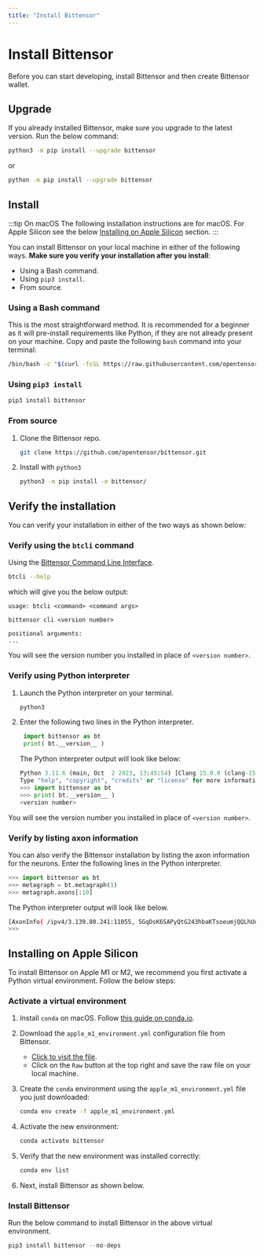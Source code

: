 ```yaml
---
title: "Install Bittensor"
---
```


# Install Bittensor

Before you can start developing, install Bittensor and then create Bittensor wallet.

## Upgrade

If you already installed Bittensor, make sure you upgrade to the latest version. Run the below command:

```bash
python3 -m pip install --upgrade bittensor
```

or
```bash
python -m pip install --upgrade bittensor
``````

## Install

:::tip On macOS
The following installation instructions are for macOS. For Apple Silicon see the below [Installing on Apple Silicon](#installing-on-apple-silicon) section. 
:::

You can install Bittensor on your local machine in either of the following ways. **Make sure you verify your installation after you install**:
- Using a Bash command.
- Using `pip3 install`.
- From source.

### Using a Bash command

This is the most straightforward method. It is recommended for a beginner as it will pre-install requirements like Python, if they are not already present on your machine. Copy and paste the following `bash` command into your terminal:

```bash
/bin/bash -c "$(curl -fsSL https://raw.githubusercontent.com/opentensor/bittensor/master/scripts/install.sh)"
```

### Using `pip3 install`

```bash
pip3 install bittensor
```

### From source

1. Clone the Bittensor repo.

    ```bash
    git clone https://github.com/opentensor/bittensor.git
    ```
2. Install with `python3`

    ```bash
    python3 -m pip install -e bittensor/
    ```

## Verify the installation

You can verify your installation in either of the two ways as shown below:

### Verify using the `btcli` command

Using the [Bittensor Command Line Interface](/btcli.md).

```bash
btcli --help
```
which will give you the below output:

```text
usage: btcli <command> <command args>

bittensor cli <version number>

positional arguments:
...
```
You will see the version number you installed in place of `<version number>`. 

### Verify using Python interpreter

1. Launch the Python interpreter on your terminal.   

    ```bash
    python3
    ```
2. Enter the following two lines in the Python interpreter.
   
   ```python
    import bittensor as bt
    print( bt.__version__ )
    ```
    The Python interpreter output will look like below:

    ```python
    Python 3.11.6 (main, Oct  2 2023, 13:45:54) [Clang 15.0.0 (clang-1500.0.40.1)] on darwin
    Type "help", "copyright", "credits" or "license" for more information.
    >>> import bittensor as bt
    >>> print( bt.__version__ )
    <version number>
    ```
You will see the version number you installed in place of `<version number>`. 
### Verify by listing axon information

You can also verify the Bittensor installation by listing the axon information for the neurons. Enter the following lines in the Python interpreter.

```python
>>> import bittensor as bt
>>> metagraph = bt.metagraph(1)
>>> metagraph.axons[:10]
```
The Python interpreter output will look like below.

```bash
[AxonInfo( /ipv4/3.139.80.241:11055, 5GqDsK6SAPyQtG243hbaKTsoeumjQQLhUu8GyrXikPTmxjn7, 5D7u5BTqF3j1XHnizp9oR67GFRr8fBEFhbdnuVQEx91vpfB5, 600 ), AxonInfo( /ipv4/8.222.132.190:5108, 5CwqDkDt1uk2Bngvf8avrapUshGmiUvYZjYa7bfA9Gv9kn1i, 5HQ9eTDorvovKTxBc9RUD22FZHZzpy1KRfaxCnRsT9QhuvR6, 600 ), AxonInfo( /ipv4/34.90.71.181:8091, 5HEo565WAy4Dbq3Sv271SAi7syBSofyfhhwRNjFNSM2gP9M2, 5ChuGqW2cxc5AZJ29z6vyTkTncg75L9ovfp8QN8eB8niSD75, 601 ), AxonInfo( /ipv4/64.247.206.79:8091, 5HK5tp6t2S59DywmHRWPBVJeJ86T61KjurYqeooqj8sREpeN, 5E7W9QXNoW7se7B11vWRMKRCSWkkAu9EYotG5Ci2f9cqV8jn, 601 ), AxonInfo( /ipv4/51.91.30.166:40203, 5EXYcaCdnvnMZbozeknFWbj6aKXojfBi9jUpJYHea68j4q1a, 5CsxoeDvWsQFZJnDCyzxaNKgA8pBJGUJyE1DThH8xU25qUMg, 601 ), AxonInfo( /ipv4/149.137.225.62:8091, 5F4tQyWrhfGVcNhoqeiNsR6KjD4wMZ2kfhLj4oHYuyHbZAc3, 5Ccmf1dJKzGtXX7h17eN72MVMRsFwvYjPVmkXPUaapczECf6, 600 ), AxonInfo( /ipv4/38.147.83.11:8091, 5Hddm3iBFD2GLT5ik7LZnT3XJUnRnN8PoeCFgGQgawUVKNm8, 5DCQw11aUW7bozAKkB8tB5bHqAjiu4F6mVLZBdgJnk8dzUoV, 610 ), AxonInfo( /ipv4/38.147.83.30:41422, 5HNQURvmjjYhTSksi8Wfsw676b4owGwfLR2BFAQzG7H3HhYf, 5EZUTdAbXyLmrs3oiPvfCM19nG6oRs4X7zpgxG5oL1iK4MAh, 610 ), AxonInfo( /ipv4/54.227.25.215:10022, 5DxrZuW8kmkZPKGKp1RBVovaP5zHtPLDHYc5Yu82Z1fWqK5u, 5FhXUSmSZ2ec7ozRSA8Bg3ywmGwrjoLLzsXjNcwmZme2GcSC, 601 ), AxonInfo( /ipv4/52.8.243.76:40033, 5EnZN591jjsKKbt3yBtfGKWHxhxRH9cJonqTKRT5yTRUyNon, 5ChzhHyGmWwEdHjuvAxoUifHEZ6xpUjR67fDd4a42UrPysyB, 601 )]
>>>
```

## Installing on Apple Silicon

To install Bittensor on Apple M1 or M2, we recommend you first activate a Python virtual environment. Follow the below steps:

### Activate a virtual environment

1. Install `conda` on macOS. Follow [this guide on conda.io](https://conda.io/projects/conda/en/latest/user-guide/install/macos.html).
2. Download the `apple_m1_environment.yml` configuration file from Bittensor. 
   - [Click to visit the file](https://github.com/opentensor/bittensor/blob/master/scripts/environments/apple_m1_environment.yml).
   - Click on the `Raw` button at the top right and save the raw file on your local machine.
  
3. Create the `conda` environment using the `apple_m1_environment.yml` file you just downloaded:
    ```bash
    conda env create -f apple_m1_environment.yml
    ```

4. Activate the new environment: 
   ```bash
   conda activate bittensor
   ```

5. Verify that the new environment was installed correctly:
   
   ```bash
   conda env list
   ```
6. Next, install Bittensor as shown below.

### Install Bittensor
Run the below command to install Bittensor in the above virtual environment.

```python
pip3 install bittensor --no-deps
```